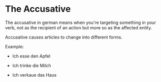 # The Accusative

The accusative in german means when you're targeting something in your verb,
not as the recipient of an action but more so as the affected entity.

Accusative causes articles to change into different forms.

Example:

- Ich esse den Apfel

- Ich trinke die Milch

- Ich verkaue das Haus
